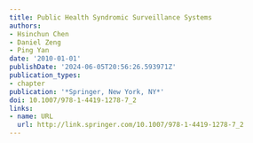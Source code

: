 ```yaml
---
title: Public Health Syndromic Surveillance Systems
authors:
- Hsinchun Chen
- Daniel Zeng
- Ping Yan
date: '2010-01-01'
publishDate: '2024-06-05T20:56:26.593971Z'
publication_types:
- chapter
publication: '*Springer, New York, NY*'
doi: 10.1007/978-1-4419-1278-7_2
links:
- name: URL
  url: http://link.springer.com/10.1007/978-1-4419-1278-7_2
---
```

